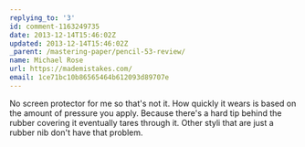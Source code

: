 ```yaml
---
replying_to: '3'
id: comment-1163249735
date: 2013-12-14T15:46:02Z
updated: 2013-12-14T15:46:02Z
_parent: /mastering-paper/pencil-53-review/
name: Michael Rose
url: https://mademistakes.com/
email: 1ce71bc10b86565464b612093d89707e
---
```


No screen protector for me so that's not it. How quickly it wears is
based on the amount of pressure you apply. Because there's a hard tip behind the
rubber covering it eventually tares through it. Other styli that are just a rubber
nib don't have that problem.
